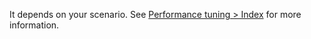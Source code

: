 It depends on your scenario. See <a href="tuning.md#Index">Performance tuning > Index</a> for more information.